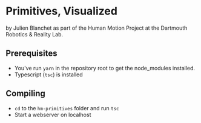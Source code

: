 
# Primitives, Visualized
by Julien Blanchet as part of the Human Motion Project at the Dartmouth Robotics & Reality Lab.

## Prerequisites
* You've run `yarn` in the repository root to get the node_modules installed.
* Typescript (`tsc`) is installed


## Compiling
* `cd` to the `hm-primitives` folder and run `tsc`
* Start a webserver on localhost
